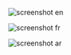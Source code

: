 
![screenshot en](https://github.com/user-attachments/assets/2f4d5178-7a87-4bcf-b8e4-15980e174fd9)

![screenshot fr](https://github.com/user-attachments/assets/590234d2-17ee-4538-8cd3-66932c2a5929)

![screenshot ar](https://github.com/user-attachments/assets/fd2d8a61-4898-4468-b268-cf7d9626eaa1)
